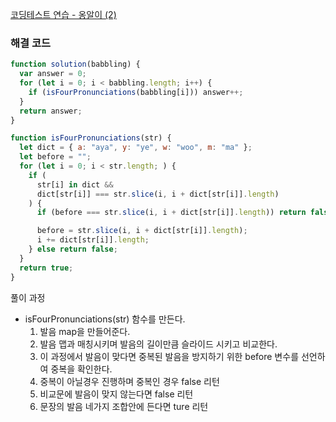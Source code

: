 [코딩테스트 연습 - 옹알이 (2)](https://school.programmers.co.kr/learn/courses/30/lessons/133499)

### 해결 코드

```jsx
function solution(babbling) {
  var answer = 0;
  for (let i = 0; i < babbling.length; i++) {
    if (isFourPronunciations(babbling[i])) answer++;
  }
  return answer;
}

function isFourPronunciations(str) {
  let dict = { a: "aya", y: "ye", w: "woo", m: "ma" };
  let before = "";
  for (let i = 0; i < str.length; ) {
    if (
      str[i] in dict &&
      dict[str[i]] === str.slice(i, i + dict[str[i]].length)
    ) {
      if (before === str.slice(i, i + dict[str[i]].length)) return false;

      before = str.slice(i, i + dict[str[i]].length);
      i += dict[str[i]].length;
    } else return false;
  }
  return true;
}
```

풀이 과정

- isFourPronunciations(str) 함수를 만든다.
  1. 발음 map을 만들어준다.
  2. 발음 맵과 매칭시키며 발음의 길이만큼 슬라이드 시키고 비교한다.
  3. 이 과정에서 발음이 맞다면 중복된 발음을 방지하기 위한 before 변수를 선언하여 중복을 확인한다.
  4. 중복이 아닐경우 진행하며 중복인 경우 false 리턴
  5. 비교문에 발음이 맞지 않는다면 false 리턴
  6. 문장의 발음 네가지 조합안에 든다면 ture 리턴
